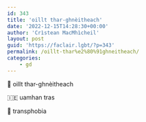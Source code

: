 ```yaml
---
id: 343
title: 'oillt thar-ghnèitheach'
date: '2022-12-15T14:28:30+00:00'
author: 'Crìstean MacMhìcheil'
layout: post
guid: 'https://faclair.lgbt/?p=343'
permalink: /oillt-thar%e2%80%91ghneitheach/
categories:
    - gd
---
```


&#x1f3f4;&#xe0067;&#xe0062;&#xe0073;&#xe0063;&#xe0074;&#xe007f; oillt thar-ghnèitheach

&#x1f1ee;&#x1f1ea; uamhan tras

&#x1f3f4;&#xe0067;&#xe0062;&#xe0065;&#xe006e;&#xe0067;&#xe007f; transphobia